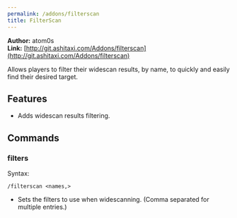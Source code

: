 ```yaml
---
permalink: /addons/filterscan
title: FilterScan
---
```


**Author:** atom0s<br/>
**Link:** [http://git.ashitaxi.com/Addons/filterscan](http://git.ashitaxi.com/Addons/filterscan)

Allows players to filter their widescan results, by name, to quickly and easily find their desired target.

## Features

  * Adds widescan results filtering.

## Commands

### filters
Syntax:
```
/filterscan <names,>
```
  * Sets the filters to use when widescanning. (Comma separated for multiple entries.)